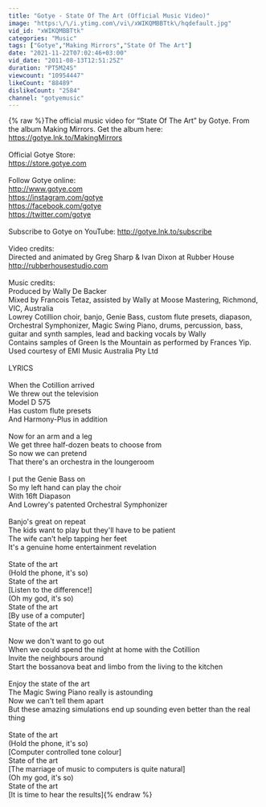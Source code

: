 ```yaml
---
title: "Gotye - State Of The Art (Official Music Video)"
image: "https:\/\/i.ytimg.com\/vi\/xWIKQMBBTtk\/hqdefault.jpg"
vid_id: "xWIKQMBBTtk"
categories: "Music"
tags: ["Gotye","Making Mirrors","State Of The Art"]
date: "2021-11-22T07:02:46+03:00"
vid_date: "2011-08-13T12:51:25Z"
duration: "PT5M24S"
viewcount: "10954447"
likeCount: "88489"
dislikeCount: "2584"
channel: "gotyemusic"
---
```

{% raw %}The official music video for “State Of The Art” by Gotye. From the album Making Mirrors. Get the album here: <a rel="nofollow" target="blank" href="https://gotye.lnk.to/MakingMirrors">https://gotye.lnk.to/MakingMirrors</a><br /><br />Official Gotye Store:<br /><a rel="nofollow" target="blank" href="https://store.gotye.com">https://store.gotye.com</a><br /><br />Follow Gotye online:<br /><a rel="nofollow" target="blank" href="http://www.gotye.com">http://www.gotye.com</a><br /><a rel="nofollow" target="blank" href="https://instagram.com/gotye">https://instagram.com/gotye</a><br /><a rel="nofollow" target="blank" href="https://facebook.com/gotye">https://facebook.com/gotye</a><br /><a rel="nofollow" target="blank" href="https://twitter.com/gotye">https://twitter.com/gotye</a><br /><br />Subscribe to Gotye on YouTube: <a rel="nofollow" target="blank" href="http://gotye.lnk.to/subscribe">http://gotye.lnk.to/subscribe</a><br /><br />Video credits:<br />Directed and animated by Greg Sharp &amp; Ivan Dixon at Rubber House <a rel="nofollow" target="blank" href="http://rubberhousestudio.com">http://rubberhousestudio.com</a><br /><br />Music credits:<br />Produced by Wally De Backer<br />Mixed by Francois Tetaz, assisted by Wally at Moose Mastering, Richmond, VIC, Australia<br />Lowrey Cotillion choir, banjo, Genie Bass, custom flute presets, diapason, Orchestral Symphonizer, Magic Swing Piano, drums, percussion, bass, guitar and synth samples, lead and backing vocals by Wally<br />Contains samples of Green Is the Mountain as performed by Frances Yip. Used courtesy of EMI Music Australia Pty Ltd<br /><br />LYRICS<br /><br />When the Cotillion arrived<br />We threw out the television<br />Model D 575<br />Has custom flute presets<br />And Harmony-Plus in addition<br /><br />Now for an arm and a leg<br />We get three half-dozen beats to choose from<br />So now we can pretend<br />That there's an orchestra in the loungeroom<br /><br />I put the Genie Bass on<br />So my left hand can play the choir<br />With 16ft Diapason<br />And Lowrey's patented Orchestral Symphonizer<br /><br />Banjo's great on repeat<br />The kids want to play but they'll have to be patient<br />The wife can't help tapping her feet<br />It's a genuine home entertainment revelation<br /><br />State of the art<br />(Hold the phone, it's so)<br />State of the art<br />[Listen to the difference!]<br />(Oh my god, it's so)<br />State of the art<br />[By use of a computer]<br />State of the art<br /><br />Now we don't want to go out<br />When we could spend the night at home with the Cotillion<br />Invite the neighbours around<br />Start the bossanova beat and limbo from the living to the kitchen<br /><br />Enjoy the state of the art<br />The Magic Swing Piano really is astounding<br />Now we can't tell them apart<br />But these amazing simulations end up sounding even better than the real thing<br /><br />State of the art<br />(Hold the phone, it's so)<br />[Computer controlled tone colour]<br />State of the art<br />[The marriage of music to computers is quite natural]<br />(Oh my god, it's so)<br />State of the art<br />[It is time to hear the results]{% endraw %}

